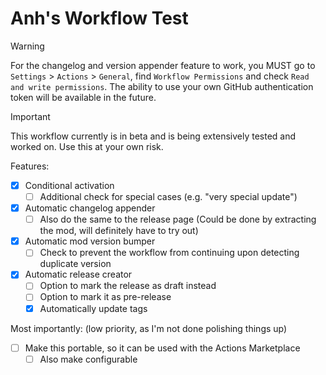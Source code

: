 # Anh's Workflow Test

> [!WARNING]  
> For the changelog and version appender feature to work, you MUST go to `Settings` > `Actions` > `General`, find `Workflow Permissions` and check `Read and write permissions`. The ability to use your own GitHub authentication token will be available in the future.

> [!IMPORTANT]
> This workflow currently is in beta and is being extensively tested and worked on. Use this at your own risk.

Features:
- [x] Conditional activation
  - [ ] Additional check for special cases (e.g. "very special update")
- [x] Automatic changelog appender
  - [ ] Also do the same to the release page (Could be done by extracting the mod, will definitely have to try out)
- [x] Automatic mod version bumper
  - [ ] Check to prevent the workflow from continuing upon detecting duplicate version
- [x] Automatic release creator
  - [ ] Option to mark the release as draft instead
  - [ ] Option to mark it as pre-release
  - [x] Automatically update tags

Most importantly:
(low priority, as I'm not done polishing things up)
- [ ] Make this portable, so it can be used with the Actions Marketplace
  - [ ] Also make configurable

